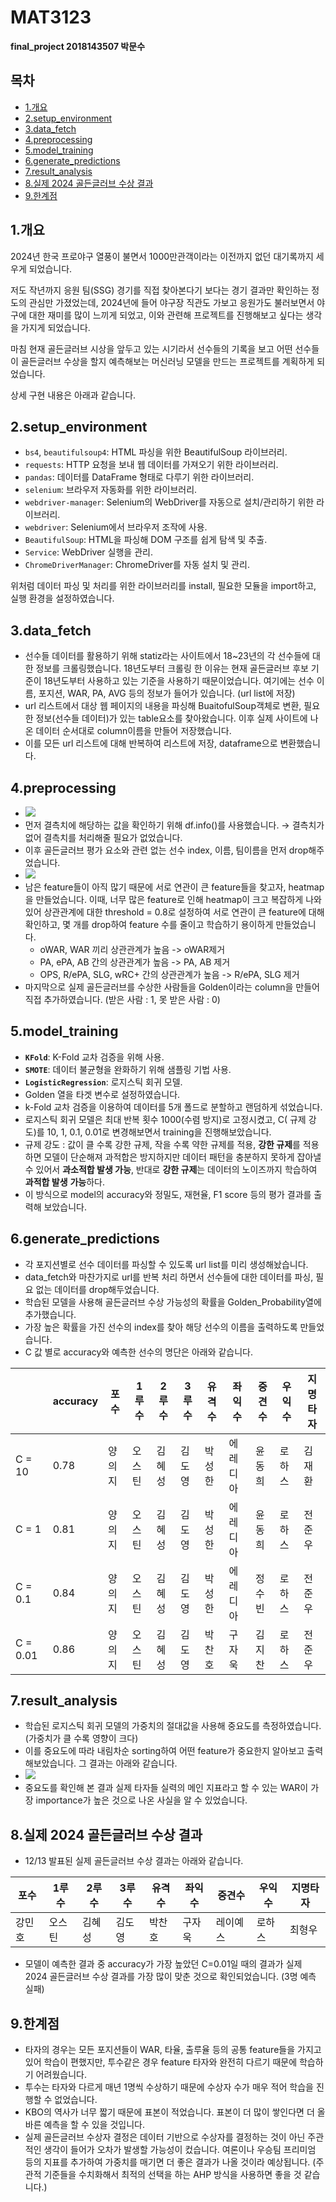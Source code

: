# MAT3123

**final_project 2018143507 박문수** 

## 목차
  - [1.개요](#1개요)
  - [2.setup\_environment](#2setup_environment)
  - [3.data\_fetch](#3data_fetch)
  - [4.preprocessing](#4preprocessing)
  - [5.model\_training](#5model_training)
  - [6.generate\_predictions](#6generate_predictions)
  - [7.result\_analysis](#7result_analysis)
  - [8.실제 2024 골든글러브 수상 결과](#8실제-2024-골든글러브-수상-결과)
  - [9.한계점](#9한계점)
    
## 1.개요

2024년 한국 프로야구 열풍이 불면서 1000만관객이라는 이전까지 없던 대기록까지 세우게 되었습니다.

저도 작년까지 응원 팀(SSG) 경기를 직접 찾아본다기 보다는 경기 결과만 확인하는 정도의 관심만 가졌었는데, 2024년에 들어 야구장 직관도 가보고 응원가도 불러보면서 야구에 대한 재미를 많이 느끼게 되었고, 이와 관련해 프로젝트를 진행해보고 싶다는 생각을 가지게 되었습니다.

마침 현재 골든글러브 시상을 앞두고 있는 시기라서 선수들의 기록을 보고 어떤 선수들이 골든글러브 수상을 할지 예측해보는 머신러닝 모델을 만드는 프로젝트를 계획하게 되었습니다.

상세 구현 내용은 아래과 같습니다.

## 2.setup_environment

- `bs4`, `beautifulsoup4`: HTML 파싱을 위한 BeautifulSoup 라이브러리.
- `requests`: HTTP 요청을 보내 웹 데이터를 가져오기 위한 라이브러리.
- `pandas`: 데이터를 DataFrame 형태로 다루기 위한 라이브러리.
- `selenium`: 브라우저 자동화를 위한 라이브러리.
- `webdriver-manager`: Selenium의 WebDriver를 자동으로 설치/관리하기 위한 라이브러리.
- `webdriver`: Selenium에서 브라우저 조작에 사용.
- `BeautifulSoup`: HTML을 파싱해 DOM 구조를 쉽게 탐색 및 추출.
- `Service`: WebDriver 실행을 관리.
- `ChromeDriverManager`: ChromeDriver를 자동 설치 및 관리.

위처럼 데이터 파싱 및 처리를 위한 라이브러리를 install, 필요한 모듈을 import하고, 실행 환경을 설정하였습니다.

## 3.data_fetch

- 선수들 데이터를 활용하기 위해 statiz라는 사이트에서 18~23년의 각 선수들에 대한 정보를 크롤링했습니다.  18년도부터 크롤링 한 이유는 현재 골든글러브 후보 기준이 18년도부터 사용하고 있는 기준을 사용하기 때문이었습니다. 여기에는 선수 이름, 포지션, WAR, PA, AVG 등의 정보가 들어가 있습니다. (url list에 저장)
- url 리스트에서 대상 웹 페이지의 내용을 파싱해 BuaitofulSoup객체로 변환, 필요한 정보(선수들 데이터)가 있는 table요소를 찾아왔습니다. 이후 실제 사이트에 나온 데이터 순서대로 column이름을 만들어 저장했습니다.
- 이를 모든 url 리스트에 대해 반복하여 리스트에 저장, dataframe으로 변환했습니다.

## 4.preprocessing

- <img src = "images/img1.png">
- 먼저 결측치에 해당하는 값을 확인하기 위해 df.info()를 사용했습니다. → 결측치가 없어 결측치를 처리해줄 필요가 없었습니다.
- 이후 골든글러브 평가 요소와 관련 없는 선수 index, 이름, 팀이름을 먼저 drop해주었습니다.
- <img src = "images/img2.png">
- 남은 feature들이 아직 많기 때문에 서로 연관이 큰 feature들을 찾고자, heatmap을 만들었습니다. 이때, 너무 많은 feature로 인해 heatmap이 크고 복잡하게 나와있어 상관관계에 대한 threshold = 0.8로 설정하여 서로 연관이 큰 feature에 대해 확인하고, 몇 개를 drop하여 feature 수를 줄이고 학습하기 용이하게 만들었습니다.
    - oWAR, WAR 끼리 상관관계가 높음 -> oWAR제거
    - PA, ePA, AB 간의 상관관계가 높음 -> PA, AB 제거
    - OPS, R/ePA, SLG, wRC+ 간의 상관관계가 높음 -> R/ePA, SLG 제거
- 마지막으로 실제 골든글러브를 수상한 사람들을 Golden이라는 column을 만들어 직접 추가하였습니다. (받은 사람 : 1, 못 받은 사람 : 0)

## 5.model_training

- **`KFold`**: K-Fold 교차 검증을 위해 사용.
- **`SMOTE`**: 데이터 불균형을 완화하기 위해 샘플링 기법 사용.
- **`LogisticRegression`**: 로지스틱 회귀 모델.
- Golden 열을 타겟 변수로 설정하였습니다.
- k-Fold 교차 검증을 이용하여 데이터를 5개 폴드로 분할하고 랜덤하게 섞었습니다.
- 로지스틱 회귀 모델은 최대 반복 횟수 1000(수렴 방지)로 고정시켰고, C( 규제 강도)를 10, 1, 0.1, 0.01로 변경해보면서 training을 진행해보았습니다.
- 규제 강도 : 값이 클 수록 강한 규제, 작을 수록 약한 규제를 적용, **강한 규제**를 적용하면 모델이 단순해져 과적합은 방지하지만 데이터 패턴을 충분하지 못하게 잡아낼 수 있어서 **과소적합 발생 가능**, 반대로 **강한 규제**는 데이터의 노이즈까지 학습하여 **과적합 발생** **가능**하다.
- 이 방식으로 model의 accuracy와 정밀도, 재현율, F1 score 등의 평가 결과를 출력해 보았습니다.

## 6.generate_predictions

- 각 포지션별로 선수 데이터를 파싱할 수 있도록 url list를 미리 생성해놨습니다.
- data_fetch와 마찬가지로 url를 반복 처리 하면서 선수들에 대한 데이터를 파싱, 필요 없는 데이터를 drop해두었습니다.
- 학습된 모델을 사용해 골든글러브 수상 가능성의 확률을 Golden_Probability열에 추가했습니다.
- 가장 높은 확률을 가진 선수의 index를 찾아 해당 선수의 이름을 출력하도록 만들었습니다.
- C 값 별로 accuracy와 예측한 선수의 명단은 아래와 같습니다.

|          | accuracy | 포수   | 1루수  | 2루수  | 3루수  | 유격수 | 좌익수   | 중견수 | 우익수 | 지명타자 |
| -------- | -------- | ------ | ------ | ------ | ------ | ------ | -------- | ------ | ------ | -------- |
| C = 10   | 0.78     | 양의지 | 오스틴 | 김혜성 | 김도영 | 박성한 | 에레디아 | 윤동희 | 로하스 | 김재환   |
| C = 1    | 0.81     | 양의지 | 오스틴 | 김혜성 | 김도영 | 박성한 | 에레디아 | 윤동희 | 로하스 | 전준우   |
| C = 0.1  | 0.84     | 양의지 | 오스틴 | 김혜성 | 김도영 | 박성한 | 에레디아 | 정수빈 | 로하스 | 전준우   |
| C = 0.01 | 0.86     | 양의지 | 오스틴 | 김혜성 | 김도영 | 박찬호 | 구자욱   | 김지찬 | 로하스 | 전준우   |

## 7.result_analysis

- 학습된 로지스틱 회귀 모델의 가중치의 절대값을 사용해 중요도를 측정하였습니다. (가중치가 클 수록 영향이 크다)
- 이를 중요도에 따라 내림차순 sorting하여 어떤 feature가 중요한지 알아보고 출력해보았습니다. 그 결과는 아래와 같습니다.
- <img src = "images/img3.png">
- 중요도를 확인해 본 결과 실제 타자들 실력의 메인 지표라고 할 수 있는 WAR이 가장 importance가 높은 것으로 나온 사실을 알 수 있었습니다.

## 8.실제 2024 골든글러브 수상 결과

- 12/13 발표된 실제 골든글러브 수상 결과는 아래와 같습니다.

| 포수   | 1루수  | 2루수  | 3루수  | 유격수 | 좌익수 | 중견수   | 우익수 | 지명타자 |
| ------ | ------ | ------ | ------ | ------ | ------ | -------- | ------ | -------- |
| 강민호 | 오스틴 | 김혜성 | 김도영 | 박찬호 | 구자욱 | 레이예스 | 로하스 | 최형우   |
- 모델이 예측한 결과 중 accuracy가 가장 높았던 C=0.01일 때의 결과가 실제 2024 골든글러브 수상 결과를 가장 많이 맞춘 것으로 확인되었습니다. (3명 예측 실패)

## 9.한계점

- 타자의 경우는 모든 포지션들이 WAR, 타율, 출루율 등의 공통 feature들을 가지고 있어 학습이 편했지만, 투수같은 경우 feature 타자와 완전히 다르기 때문에 학습하기 어려웠습니다.
- 투수는 타자와 다르게 매년 1명씩 수상하기 때문에 수상자 수가 매우 적어 학습을 진행할 수 없었습니다.
- KBO의 역사가 너무 짧기 때문에 표본이 적었습니다. 표본이 더 많이 쌓인다면 더 올바른 예측을 할 수 있을 것입니다.
- 실제 골든글러브 수상자 결정은 데이터 기반으로 수상자를 결정하는 것이 아닌 주관적인 생각이 들어가 오차가 발생할 가능성이 컸습니다. 여론이나 우승팀 프리미엄 등의 지표를 추가하여 가중치를 매기면 더 좋은 결과가 나올 것이라 예상됩니다. (주관적 기준들을 수치화해서 최적의 선택을 하는 AHP 방식을 사용하면 좋을 것 같습니다.)
